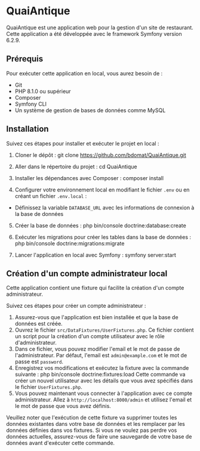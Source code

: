 # QuaiAntique

QuaiAntique est une application web pour la gestion d'un site de restaurant. 
Cette application a été développée avec le framework Symfony version 6.2.9.

## Prérequis

Pour exécuter cette application en local, vous aurez besoin de :

- Git
- PHP 8.1.0 ou supérieur
- Composer
- Symfony CLI
- Un système de gestion de bases de données comme MySQL

## Installation

Suivez ces étapes pour installer et exécuter le projet en local :

1. Cloner le dépôt :
git clone https://github.com/bdomat/QuaiAntique.git

2. Aller dans le répertoire du projet :
cd QuaiAntique

3. Installer les dépendances avec Composer :
composer install

4. Configurer votre environnement local en modifiant le fichier `.env` ou en créant un fichier `.env.local` :
 - Définissez la variable `DATABASE_URL` avec les informations de connexion à la base de données
 
5. Créer la base de données :
php bin/console doctrine:database:create

6. Exécuter les migrations pour créer les tables dans la base de données :
php bin/console doctrine:migrations:migrate

7. Lancer l'application en local avec Symfony :
symfony server:start


## Création d'un compte administrateur local

Cette application contient une fixture qui facilite la création d'un compte administrateur. 

Suivez ces étapes pour créer un compte administrateur :

1. Assurez-vous que l'application est bien installée et que la base de données est créée.
2. Ouvrez le fichier `src/DataFixtures/UserFixtures.php`. Ce fichier contient un script pour la création d'un compte utilisateur avec le rôle d'administrateur.
3. Dans ce fichier, vous pouvez modifier l'email et le mot de passe de l'administrateur. Par défaut, l'email est `admin@example.com` et le mot de passe est `password`.
4. Enregistrez vos modifications et exécutez la fixture avec la commande suivante :
php bin/console doctrine:fixtures:load
Cette commande va créer un nouvel utilisateur avec les détails que vous avez spécifiés dans le fichier `UserFixtures.php`.
5. Vous pouvez maintenant vous connecter à l'application avec ce compte administrateur. Allez à `http://localhost:8000/admin` et utilisez l'email et le mot de passe que vous avez définis.

Veuillez noter que l'exécution de cette fixture va supprimer toutes les données existantes dans votre base de données et les remplacer par les données définies dans vos fixtures. Si vous ne voulez pas perdre vos données actuelles, assurez-vous de faire une sauvegarde de votre base de données avant d'exécuter cette commande.

